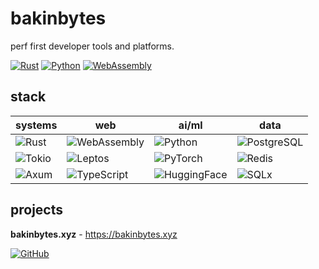 # bakinbytes

perf first developer tools and platforms.

[![Rust](https://img.shields.io/badge/rust-000000?style=for-the-badge&logo=rust&logoColor=white)](https://www.rust-lang.org/)
[![Python](https://img.shields.io/badge/python-3670A0?style=for-the-badge&logo=python&logoColor=ffdd54)](https://python.org/)
[![WebAssembly](https://img.shields.io/badge/webassembly-654FF0?style=for-the-badge&logo=webassembly&logoColor=white)](https://webassembly.org/)

## stack

| **systems** | **web** | **ai/ml** | **data** |
|-------------|---------|-----------|----------|
| ![Rust](https://img.shields.io/badge/-Rust-000000?logo=rust&logoColor=white) | ![WebAssembly](https://img.shields.io/badge/-WASM-654FF0?logo=webassembly&logoColor=white) | ![Python](https://img.shields.io/badge/-Python-3776AB?logo=python&logoColor=white) | ![PostgreSQL](https://img.shields.io/badge/-PostgreSQL-336791?logo=postgresql&logoColor=white) |
| ![Tokio](https://img.shields.io/badge/-Tokio-000000?logo=tokio&logoColor=white) | ![Leptos](https://img.shields.io/badge/-Leptos-EF3939?logoColor=white) | ![PyTorch](https://img.shields.io/badge/-PyTorch-EE4C2C?logo=pytorch&logoColor=white) | ![Redis](https://img.shields.io/badge/-Redis-DC382D?logo=redis&logoColor=white) |
| ![Axum](https://img.shields.io/badge/-Axum-000000?logoColor=white) | ![TypeScript](https://img.shields.io/badge/-TypeScript-3178C6?logo=typescript&logoColor=white) | ![HuggingFace](https://img.shields.io/badge/-HuggingFace-FFD21E?logoColor=black) | ![SQLx](https://img.shields.io/badge/-SQLx-000000?logoColor=white) |  

## projects

**bakinbytes.xyz** - <https://bakinbytes.xyz>

[![GitHub](https://img.shields.io/badge/GitHub-bakinbytes-181717?logo=github)](https://github.com/bakinbytes)
